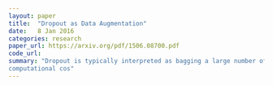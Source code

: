 ```yaml
---
layout: paper
title:  "Dropout as Data Augmentation"
date:   8 Jan 2016
categories: research
paper_url: https://arxiv.org/pdf/1506.08700.pdf
code_url: 
summary: "Dropout is typically interpreted as bagging a large number of models sharing parameters. We show that using dropout in a network can also be interpreted as a kind of data augmentation in the input space without domain knowledge. We present an approach to projecting the dropout noise within a network back into the input space, thereby generating augmented versions of the training data, and we show that training a deterministic network on the augmented samples yields similar results. Finally, we propose a new dropout noise scheme based on our observations and show that it improves dropout results without adding significant
computational cos"
---
```


